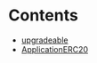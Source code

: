 

# Contents
- [upgradeable](/src/example/ERC20/upgradeable)
- [ApplicationERC20](ApplicationERC20.sol/contract.ApplicationERC20.md)
